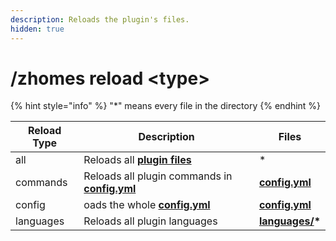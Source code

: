 ```yaml
---
description: Reloads the plugin's files.
hidden: true
---
```


# /zhomes reload \<type>

{% hint style="info" %}
"\*" means every file in the directory
{% endhint %}

| Reload Type | Description                                                                    | Files                                              |
| ----------- | ------------------------------------------------------------------------------ | -------------------------------------------------- |
| all         | Reloads all [**plugin files**](../plugin-files/)                               | \*                                                 |
| commands    | Reloads all plugin commands in [**config.yml**](../plugin-files/config.yml.md) | [**config.yml**](../plugin-files/config.yml.md)    |
| config      | oads the whole [**config.yml**](../plugin-files/config.yml.md)                 | [**config.yml**](../plugin-files/config.yml.md)    |
| languages   | Reloads all plugin languages                                                   | [**languages/**](../plugin-files/languages/)**\*** |

